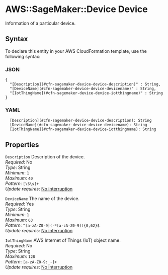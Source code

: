 # AWS::SageMaker::Device Device<a name="aws-properties-sagemaker-device-device"></a>

Information of a particular device\.

## Syntax<a name="aws-properties-sagemaker-device-device-syntax"></a>

To declare this entity in your AWS CloudFormation template, use the following syntax:

### JSON<a name="aws-properties-sagemaker-device-device-syntax.json"></a>

```
{
  "[Description](#cfn-sagemaker-device-device-description)" : String,
  "[DeviceName](#cfn-sagemaker-device-device-devicename)" : String,
  "[IotThingName](#cfn-sagemaker-device-device-iotthingname)" : String
}
```

### YAML<a name="aws-properties-sagemaker-device-device-syntax.yaml"></a>

```
  [Description](#cfn-sagemaker-device-device-description): String
  [DeviceName](#cfn-sagemaker-device-device-devicename): String
  [IotThingName](#cfn-sagemaker-device-device-iotthingname): String
```

## Properties<a name="aws-properties-sagemaker-device-device-properties"></a>

`Description`  <a name="cfn-sagemaker-device-device-description"></a>
Description of the device\.  
*Required*: No  
*Type*: String  
*Minimum*: `1`  
*Maximum*: `40`  
*Pattern*: `[\S\s]+`  
*Update requires*: [No interruption](https://docs.aws.amazon.com/AWSCloudFormation/latest/UserGuide/using-cfn-updating-stacks-update-behaviors.html#update-no-interrupt)

`DeviceName`  <a name="cfn-sagemaker-device-device-devicename"></a>
The name of the device\.  
*Required*: Yes  
*Type*: String  
*Minimum*: `1`  
*Maximum*: `63`  
*Pattern*: `^[a-zA-Z0-9](-*[a-zA-Z0-9]){0,62}$`  
*Update requires*: [No interruption](https://docs.aws.amazon.com/AWSCloudFormation/latest/UserGuide/using-cfn-updating-stacks-update-behaviors.html#update-no-interrupt)

`IotThingName`  <a name="cfn-sagemaker-device-device-iotthingname"></a>
AWS Internet of Things \(IoT\) object name\.  
*Required*: No  
*Type*: String  
*Maximum*: `128`  
*Pattern*: `[a-zA-Z0-9:_-]+`  
*Update requires*: [No interruption](https://docs.aws.amazon.com/AWSCloudFormation/latest/UserGuide/using-cfn-updating-stacks-update-behaviors.html#update-no-interrupt)